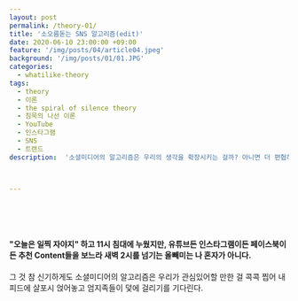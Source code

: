 ```yaml
---
layout: post
permalink: /theory-01/
title: '소오름돋는 SNS 알고리즘(edit)'
date: 2020-06-10 23:00:00 +09:00
feature: '/img/posts/04/article04.jpeg'
background: '/img/posts/01/01.JPG'
categories:
  - whatilike-theory
tags:
  - theory
  - 이론
  - the spiral of silence theory
  - 침묵의 나선 이론
  - YouTube
  - 인스타그램
  - SNS
  - 트랜드
description:  '소셜미디어의 알고리즘은 우리의 생각을 확장시키는 걸까? 아니면 더 편협하게 만드는 걸까? 멍 때릴 때 할 아무생각 하나, 소오름 돋는 SNS 알고리즘 이야기'



---
```


​     

​     

#### "오늘은 일찍 자야지" 하고 11시 침대에 누웠지만, 유튜브든 인스타그램이든 페이스북이든 추천 Content들을 보느라 새벽 2시를 넘기는 올빼미는 나 혼자가 아니다.

그 것 참 신기하게도 소셜미디어의 알고리즘은 우리가 관심있어할 만한 걸 콕콕 찝어 내 피드에 살포시 얹어놓고 엄지족들이 덫에 걸리기를 기다린다.

